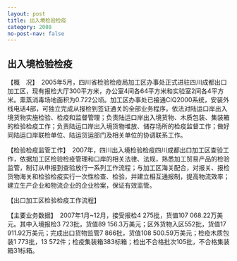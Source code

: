 ```yaml
---
layout: post
title: 出入境检验检疫
category: 2008
no-post-nav: false
---
```


##  出入境检验检疫

【概　况】　2005年5月，四川省检验检疫局加工区办事处正式进驻四川成都出口加工区，现有报检大厅300平方米，办公室4间各64平方米和实验室2间各4平方米。熏蒸消毒场地面积为0.722公顷。加工区办事处已接通CIQ2000系统，安装外线电话4部，可独立完成从报检到签证通关的全部业务程序。依法对陆运口岸出入境货物实施检验、检疫和监督管理；负责陆运口岸出入境货物、木质包装、集装箱的检验检疫工作；负责陆运口岸出入境货物堆放、储存场所的检疫监督工作；做好同陆运口岸联检单位、陆运货运部门及相关单位的协调联系工作。
 
【检验检疫监管工作】　2007年，四川出入境检验检疫四川成都出口加工区查验工作，依据加工区检验检疫管理和口岸的相关法律、法规，熟悉加工贸易产品的检验监管，制订从申报到查验放行一系列工作流程；与加工区海关配合，对报关、报检货物海关和检验检疫实行一次性检查、检验，并建立相互通报制，提高物流效率；建立生产企业和物流企业的企业检案，保证有效监管。
 
【出口加工区检验检疫工作流程】

 
【主要业务数据】　2007年1月~12月，接受报检4 275批，货值107 068.22万美元。其中入境报检3 723批，货值89 156.3万美元；区外货物入区552批，货值17 911.92万美元；完成出口货物监管7 866批，货值108 500.59万美元；检疫木质包装1 773批，13 572件；检疫集装箱383标箱；检出不合格批次105批，不合格集装箱31标箱。
 